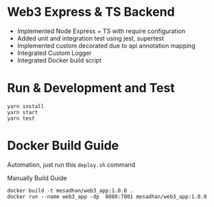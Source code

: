 # Web3 Express & TS Backend

- Implemented Node Express + TS with require configuration
- Added unit and integration test using jest, supertest
- Implemented custom decorated due to api annotation mapping
- Integrated Custom Logger
- Integrated Docker build script

# Run & Development and Test

```
yarn install
yarn start
yarn test
```

# Docker Build Guide

Automation, just run this `deploy.sh` command  


Manually Build Guide

```
docker build -t mesadhan/web3_app:1.0.0 .
docker run --name web3_app -dp  8080:7001 mesadhan/web3_app:1.0.0
```